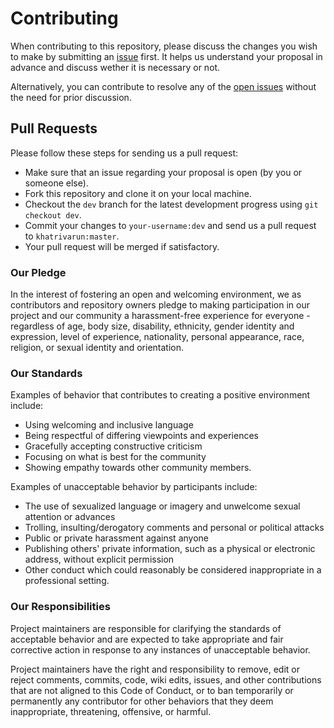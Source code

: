# Contributing

When contributing to this repository, please discuss the changes you wish to make by submitting an [issue](https://github.com/khatrivarun/flutterfire_gallery/issues) first. It helps us understand your proposal in advance and discuss wether it is necessary or not.

Alternatively, you can contribute to resolve any of the [open issues](https://github.com/khatrivarun/flutterfire_gallery/issues) without the need for prior discussion.

## Pull Requests

Please follow these steps for sending us a pull request:

-   Make sure that an issue regarding your proposal is open (by you or someone else).
-   Fork this repository and clone it on your local machine.
-   Checkout the `dev` branch for the latest development progress using `git checkout dev`.
-   Commit your changes to `your-username:dev` and send us a pull request to `khatrivarun:master`.
-   Your pull request will be merged if satisfactory.

### Our Pledge

In the interest of fostering an open and welcoming environment, we as contributors and repository owners pledge to making participation in our project and our community a harassment-free experience for everyone - regardless of age, body size, disability, ethnicity, gender identity and expression, level of experience, nationality, personal appearance, race, religion, or sexual identity and orientation.

### Our Standards

Examples of behavior that contributes to creating a positive environment
include:

-   Using welcoming and inclusive language
-   Being respectful of differing viewpoints and experiences
-   Gracefully accepting constructive criticism
-   Focusing on what is best for the community
-   Showing empathy towards other community members.

Examples of unacceptable behavior by participants include:

-   The use of sexualized language or imagery and unwelcome sexual attention or advances
-   Trolling, insulting/derogatory comments and personal or political attacks
-   Public or private harassment against anyone
-   Publishing others' private information, such as a physical or electronic address, without explicit permission
-   Other conduct which could reasonably be considered inappropriate in a professional setting.

### Our Responsibilities

Project maintainers are responsible for clarifying the standards of acceptable behavior and are expected to take appropriate and fair corrective action in response to any instances of unacceptable behavior.

Project maintainers have the right and responsibility to remove, edit or reject comments, commits, code, wiki edits, issues, and other contributions that are not aligned to this Code of Conduct, or to ban temporarily or permanently any contributor for other behaviors that they deem inappropriate, threatening, offensive, or harmful.
